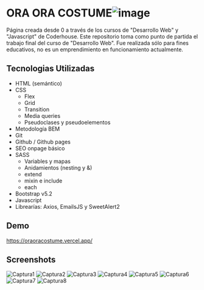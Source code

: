 
# ORA ORA COSTUME![image](https://user-images.githubusercontent.com/104147035/183025921-8aff4174-a07a-4313-b545-21f3af909588.png)


Página creada desde 0 a través de los cursos de "Desarrollo Web" y "Javascript"
de Coderhouse. Este repositorio toma como punto de partida el trabajo final
del curso de "Desarrollo Web". Fue realizada sólo para fines educativos, 
no es un emprendimiento en funcionamiento actualmente.



## Tecnologias Utilizadas
- HTML (semántico)
- CSS
  - Flex
  - Grid
  - Transition
  - Media queries
  - Pseudoclases y pseudoelementos
- Metodología BEM
- Git
- Github / Github pages
- SEO onpage básico
- SASS
  - Variables y mapas
  - Anidamientos (nesting y &)
  - extend
  - mixin e include
  - each
- Bootstrap v5.2
- Javascript
- Librearías: Axios, EmailsJS y SweetAlert2

## Demo

https://oraoracostume.vercel.app/

## Screenshots
![Captura1](https://user-images.githubusercontent.com/104147035/183021579-a85313aa-438d-481b-94d1-ee03a98bdcd6.PNG)
![Captura2](https://user-images.githubusercontent.com/104147035/183021583-b6d07635-1cb6-48cd-8840-8d57f61031e6.PNG)
![Captura3](https://user-images.githubusercontent.com/104147035/183021585-ebed7202-fa7d-48ce-8a14-78bc563e811e.PNG)
![Captura4](https://user-images.githubusercontent.com/104147035/183021588-282af1d0-af53-46c0-a5be-eeaa5b05d194.PNG)
![Captura5](https://user-images.githubusercontent.com/104147035/183021591-a3dd7816-9c78-4948-b6ac-a8f33bf56db6.PNG)
![Captura6](https://user-images.githubusercontent.com/104147035/183021593-c6afd36b-fba7-4c84-88b3-446a12666856.PNG)
![Captura7](https://user-images.githubusercontent.com/104147035/183021597-690a6875-074d-4b4b-bbbb-206cdd2a60e5.PNG)
![Captura8](https://user-images.githubusercontent.com/104147035/183025318-969ee826-b24a-4331-907a-0029889498b6.PNG)


